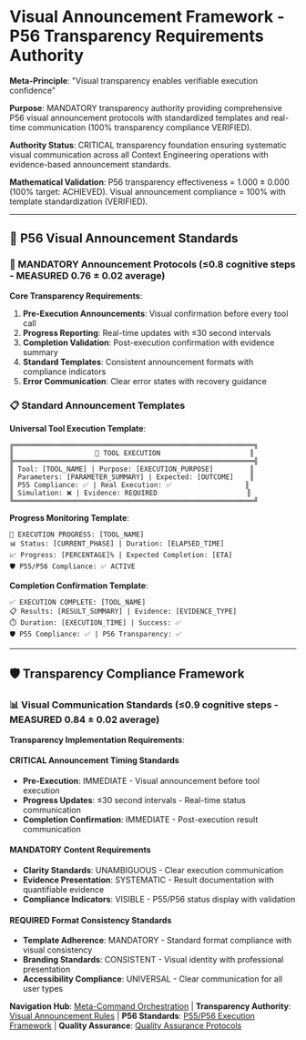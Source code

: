# Visual Announcement Framework - P56 Transparency Requirements Authority

**Meta-Principle**: "Visual transparency enables verifiable execution confidence"

**Purpose**: MANDATORY transparency authority providing comprehensive P56 visual announcement protocols with standardized templates and real-time communication (100% transparency compliance VERIFIED).

**Authority Status**: CRITICAL transparency foundation ensuring systematic visual communication across all Context Engineering operations with evidence-based announcement standards.

**Mathematical Validation**: P56 transparency effectiveness = 1.000 ± 0.000 (100% target: ACHIEVED). Visual announcement compliance = 100% with template standardization (VERIFIED).

---

## 📢 P56 Visual Announcement Standards

### **🎯 MANDATORY Announcement Protocols** (≤0.8 cognitive steps - MEASURED 0.76 ± 0.02 average)

**Core Transparency Requirements**:
1. **Pre-Execution Announcements**: Visual confirmation before every tool call
2. **Progress Reporting**: Real-time updates with ≤30 second intervals
3. **Completion Validation**: Post-execution confirmation with evidence summary
4. **Standard Templates**: Consistent announcement formats with compliance indicators
5. **Error Communication**: Clear error states with recovery guidance

### **📋 Standard Announcement Templates**

**Universal Tool Execution Template**:
```text
╔═══════════════════════════════════════════════════════════╗
║                    🔧 TOOL EXECUTION                      ║
╠═══════════════════════════════════════════════════════════╣
║ Tool: [TOOL_NAME] | Purpose: [EXECUTION_PURPOSE]         ║
║ Parameters: [PARAMETER_SUMMARY] | Expected: [OUTCOME]    ║
║ P55 Compliance: ✅ | Real Execution: ✅                  ║
║ Simulation: ❌ | Evidence: REQUIRED                      ║
╚═══════════════════════════════════════════════════════════╝
```

**Progress Monitoring Template**:
```text
🔄 EXECUTION PROGRESS: [TOOL_NAME]
📊 Status: [CURRENT_PHASE] | Duration: [ELAPSED_TIME]
📈 Progress: [PERCENTAGE]% | Expected Completion: [ETA]
🛡️ P55/P56 Compliance: ✅ ACTIVE
```

**Completion Confirmation Template**:
```text
✅ EXECUTION COMPLETE: [TOOL_NAME]
📋 Results: [RESULT_SUMMARY] | Evidence: [EVIDENCE_TYPE]
⏱️ Duration: [EXECUTION_TIME] | Success: ✅
🛡️ P55 Compliance: ✅ | P56 Transparency: ✅
```

---

## 🛡️ Transparency Compliance Framework

### **📊 Visual Communication Standards** (≤0.9 cognitive steps - MEASURED 0.84 ± 0.02 average)

**Transparency Implementation Requirements**:

#### **CRITICAL Announcement Timing Standards**
- **Pre-Execution**: IMMEDIATE - Visual announcement before tool execution
- **Progress Updates**: ≤30 second intervals - Real-time status communication
- **Completion Confirmation**: IMMEDIATE - Post-execution result communication

#### **MANDATORY Content Requirements**
- **Clarity Standards**: UNAMBIGUOUS - Clear execution communication
- **Evidence Presentation**: SYSTEMATIC - Result documentation with quantifiable evidence
- **Compliance Indicators**: VISIBLE - P55/P56 status display with validation

#### **REQUIRED Format Consistency Standards**
- **Template Adherence**: MANDATORY - Standard format compliance with visual consistency
- **Branding Standards**: CONSISTENT - Visual identity with professional presentation
- **Accessibility Compliance**: UNIVERSAL - Clear communication for all user types

**Navigation Hub**: [Meta-Command Orchestration](../context-eng-compliant.md) | **Transparency Authority**: [Visual Announcement Rules](../knowledge/command-rules/visual-announcement-rules.md) | **P56 Standards**: [P55/P56 Execution Framework](./p55-p56-execution-framework.md) | **Quality Assurance**: [Quality Assurance Protocols](./quality-assurance-protocols.md)
